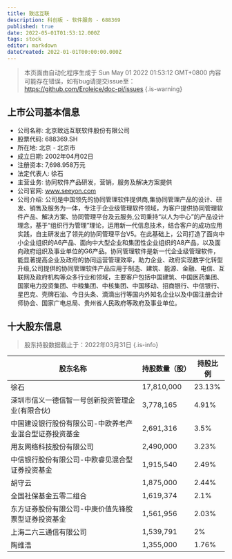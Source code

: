 ```yaml
---
title: 致远互联
description: 科创板 - 软件服务 - 688369
published: true
date: 2022-05-01T01:53:12.000Z
tags: stock
editor: markdown
dateCreated: 2022-01-01T00:00:00.000Z
---
```


> 本页面由自动化程序生成于 Sun May 01 2022 01:53:12 GMT+0800
> 内容可能存在错误，如有bug请提交issue至：https://github.com/Eroleice/doc-pi/issues
{.is-warning}

## 上市公司基本信息
- 公司名称: 北京致远互联软件股份有限公司
- 股票代码: 688369.SH
- 所在地: 北京 - 北京市
- 成立日期: 2002年04月02日
- 注册资本: 7,698.958万元
- 法定代表人: 徐石
- 主营业务: 协同软件产品研发，营销，服务及解决方案提供
- 公司官网: www.seeyon.com
- 公司介绍: 公司是中国领先的协同管理软件提供商,集协同管理产品的设计、研发、销售及服务为一体，专注于企业级管理软件领域，为客户提供协同管理软件产品、解决方案、协同管理平台及云服务,公司秉持“以人为中心”的产品设计理念，基于“组织行为管理”理论，运用新一代信息技术，结合客户的成功应用实践，自主研发出了领先的协同管理平台V5。在此基础上，公司打造了面向中小企业组织的A6产品、面向中大型企业和集团性企业组织的A8产品，以及面向政府组织及事业单位的G6产品。协同管理软件是新一代企业级管理软件，能显著提高企业及政府的协同运营管理效率，助力企业、政府实现数字化转型升级,公司提供的协同管理软件产品应用于制造、建筑、能源、金融、电信、互联网及政府机构等众多行业和领域，主要客户包括中国建筑、中国医药集团、国家电力投资集团、中粮集团、中核集团、中国移动、招商银行、中信银行、星巴克、壳牌石油、今日头条、滴滴出行等国内外知名企业以及中国注册会计师协会、国家广电总局、贵州省人民政府等政府及事业单位。


## 十大股东信息
> 股东持股数据截止于：2022年03月31日
{.is-info}

| 股东名称 | 持股数量（股） | 持股比例 |
| --- | --- | --- |
| 徐石 | 17,810,000 | 23.13% |
| 深圳市信义一德信智一号创新投资管理企业(有限合伙) | 3,778,165 | 4.91% |
| 中国建设银行股份有限公司-中欧养老产业混合型证券投资基金 | 2,691,316 | 3.5% |
| 用友网络科技股份有限公司 | 2,490,000 | 3.23% |
| 中信银行股份有限公司-中欧睿见混合型证券投资基金 | 1,915,540 | 2.49% |
| 胡守云 | 1,875,000 | 2.44% |
| 全国社保基金五零二组合 | 1,619,374 | 2.1% |
| 东方证券股份有限公司-中庚价值先锋股票型证券投资基金 | 1,561,956 | 2.03% |
| 上海二六三通信有限公司 | 1,539,791 | 2% |
| 陶维浩 | 1,355,000 | 1.76% |





